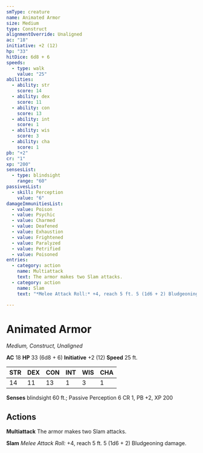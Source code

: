 ```yaml
---
smType: creature
name: Animated Armor
size: Medium
type: Construct
alignmentOverride: Unaligned
ac: "18"
initiative: +2 (12)
hp: "33"
hitDice: 6d8 + 6
speeds:
  - type: walk
    value: "25"
abilities:
  - ability: str
    score: 14
  - ability: dex
    score: 11
  - ability: con
    score: 13
  - ability: int
    score: 1
  - ability: wis
    score: 3
  - ability: cha
    score: 1
pb: "+2"
cr: "1"
xp: "200"
sensesList:
  - type: blindsight
    range: "60"
passivesList:
  - skill: Perception
    value: "6"
damageImmunitiesList:
  - value: Poison
  - value: Psychic
  - value: Charmed
  - value: Deafened
  - value: Exhaustion
  - value: Frightened
  - value: Paralyzed
  - value: Petrified
  - value: Poisoned
entries:
  - category: action
    name: Multiattack
    text: The armor makes two Slam attacks.
  - category: action
    name: Slam
    text: "*Melee Attack Roll:* +4, reach 5 ft. 5 (1d6 + 2) Bludgeoning damage."

---
```


# Animated Armor
*Medium, Construct, Unaligned*

**AC** 18
**HP** 33 (6d8 + 6)
**Initiative** +2 (12)
**Speed** 25 ft.

| STR | DEX | CON | INT | WIS | CHA |
| --- | --- | --- | --- | --- | --- |
| 14 | 11 | 13 | 1 | 3 | 1 |

**Senses** blindsight 60 ft.; Passive Perception 6
CR 1, PB +2, XP 200

## Actions

**Multiattack**
The armor makes two Slam attacks.

**Slam**
*Melee Attack Roll:* +4, reach 5 ft. 5 (1d6 + 2) Bludgeoning damage.
